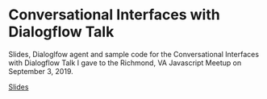 # Conversational Interfaces with Dialogflow Talk

Slides, Dialoglfow agent and sample code for the Conversational Interfaces with Dialogflow Talk I gave to the Richmond, VA Javascript Meetup on September 3, 2019.

[Slides](https://jayhogan.github.io/dialogflowtalk/)